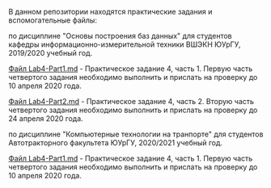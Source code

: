 В данном репозитории находятся практические задания и вспомогательные файлы:

по дисциплине "Основы построения баз данных" для студентов кафедры информационно-измерительной техники ВШЭКН ЮУрГУ, 2019/2020 учебный год.

[Файл Lab4-Part1.md](https://github.com/oubush/MySQL_examples/blob/master/Lab4-Part1.md) - Практическое задание 4, часть 1.
Первую часть четвертого задания необходимо выполнить и прислать на проверку до 10 апреля 2020 года.

[Файл Lab4-Part2.md](https://github.com/oubush/MySQL_examples/blob/master/Lab4-Part2.md) - Практическое задание 4, часть 2. Вторую часть четвертого задания необходимо выполнить и прислать на проверку до 24 апреля 2020 года.

по дисциплине "Компьютерные технологии на транпорте" для студентов Автотракторного факультета ЮУрГУ, 2020/2021 учебный год.

[Файл Lab4-Part1.md](https://github.com/oubush/MySQL_examples/blob/master/Lab4-Part1.md) - Практическое задание 4, часть 1.
Первую часть четвертого задания необходимо выполнить и прислать на проверку до 10 апреля 2020 года.
